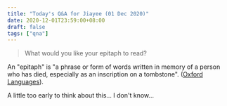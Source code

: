 ```yaml
---
title: "Today's Q&A for Jiayee (01 Dec 2020)"
date: 2020-12-01T23:59:00+08:00
draft: false
tags: ["qna"]
---
```

> What would you like your epitaph to read?

An "epitaph" is "a phrase or form of words written in memory of a person who has died, especially as an inscription on a tombstone". ([Oxford Languages](https://languages.oup.com/google-dictionary-en)).

A little too early to think about this... I don't know...

